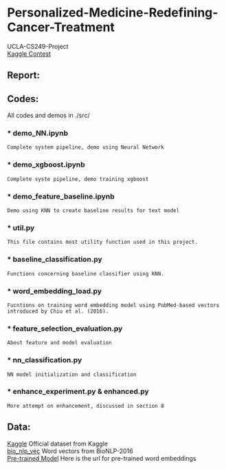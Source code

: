# Personalized-Medicine-Redefining-Cancer-Treatment
UCLA-CS249-Project  
[Kaggle Contest](https://www.kaggle.com/c/msk-redefining-cancer-treatment)

## Report:

## Codes:
All codes and demos in ./src/

### * demo_NN.ipynb
```
Complete system pipeline, demo using Neural Network 
```
### * demo_xgboost.ipynb
```
Complete syste pipeline, demo training xgboost
```
### * demo_feature_baseline.ipynb
```
Demo using KNN to create baseline results for text model
```
### * util.py
```
This file contains most utility function used in this project.
```
### * baseline_classification.py
```
Functions concerning baseline classifier using KNN.
```
### * word_embedding_load.py
```
Fucntions on training word embedding model using PubMed-based vectors introduced by Chiu et al. (2016).
```
### * feature_selection_evaluation.py
```
About feature and model evaluation
```

### * nn_classification.py
```
NN model initialization and classification
```
### * enhance_experiment.py & enhanced.py
```
More attempt on enhancement, discussed in section 8
```

## Data:
[Kaggle](https://www.kaggle.com/c/msk-redefining-cancer-treatment/data) Official dataset from Kaggle  
[bio_nlp_vec](https://github.com/cambridgeltl/BioNLP-2016) Word vectors from BioNLP-2016  
[Pre-trained Model](https://drive.google.com/drive/folders/1703i996nsfiDldvK8_aTT1G2nX4i1Qnu?usp=sharing) Here is the url for pre-trained word embeddings
